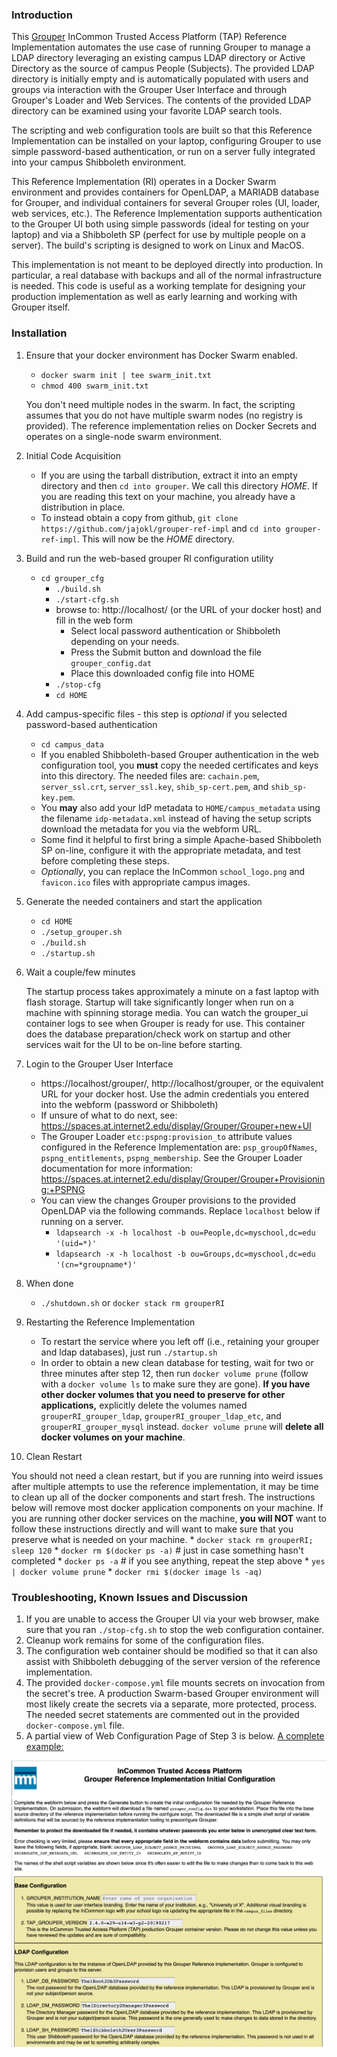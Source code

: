 ### Introduction

This [Grouper](https://www.internet2.edu/grouper/) InCommon Trusted Access
Platform (TAP) Reference Implementation automates the use case of running
Grouper to manage a LDAP directory leveraging an existing campus LDAP
directory or Active Directory as the source of campus People (Subjects).  The
provided LDAP directory is initially empty and is automatically populated with
users and groups via interaction with the Grouper User Interface and through
Grouper's Loader and Web Services.  The contents of the provided LDAP
directory can be examined using your favorite LDAP search tools.

The scripting and web configuration tools are built so that this Reference
Implementation can be installed on your laptop, configuring Grouper to use
simple password-based authentication, or run on a server fully integrated into
your campus Shibboleth environment.

This Reference Implementation (RI) operates in a Docker Swarm environment and
provides containers for OpenLDAP, a MARIADB database for Grouper, and
individual containers for several Grouper roles (UI, loader, web services,
etc.).  The Reference Implementation supports authentication to the Grouper UI
both using simple passwords (ideal for testing on your laptop) and via a
Shibboleth SP (perfect for use by multiple people on a server).  The build's
scripting is designed to work on Linux and MacOS.

This implementation is not meant to be deployed directly into production.  In particular, a
real database with backups and all of the normal infrastructure is needed.
This code is useful as a working template for designing your
production implementation as well as early learning and working with Grouper
itself.

### Installation
1. Ensure that your docker environment has Docker Swarm enabled.
	  * `docker swarm init | tee swarm_init.txt`
	  * `chmod 400 swarm_init.txt`

	  You don't need multiple nodes in the swarm.  In fact, the scripting assumes that you do not have multiple swarm nodes (no registry is provided). The reference implementation relies on Docker Secrets and operates on a single-node swarm environment.

2. Initial Code Acquisition
	  * If you are using the tarball distribution, extract it into an empty directory and then `cd into grouper`.  We call this directory _HOME_.  If you are reading this text on your machine, you already have a distribution in place.
	  * To instead obtain a copy from github, `git clone https://github.com/jajokl/grouper-ref-impl` and `cd into grouper-ref-impl`.  This will now be the _HOME_ directory.

2. Build and run the web-based grouper RI configuration utility
	  * `cd grouper_cfg`
	    * `./build.sh`
	    * `./start-cfg.sh`
	    * browse to: http://localhost/ (or the URL of your docker host) and fill in the web form
          * Select local password authentication or Shibboleth depending on your needs. 
	      * Press the Submit button and download the file `grouper_config.dat`
	      * Place this downloaded config file into HOME
	    * `./stop-cfg`
        * `cd HOME`

2. Add campus-specific files - this step is *optional* if you selected password-based authentication
	  * `cd campus_data`
	  * If you enabled Shibboleth-based Grouper authentication in the web configuration tool, you __must__ copy the needed certificates and keys  into this directory.  The needed files are: `cachain.pem`, `server_ssl.crt`, `server_ssl.key`, `shib_sp-cert.pem`, and `shib_sp-key.pem`.
	  * You __may__ also add your IdP metadata to `HOME/campus_metadata` using the filename `idp-metadata.xml` instead of having the setup scripts download the metadata for you via the webform URL.
	  * Some find it helpful to first bring a simple Apache-based Shibboleth SP on-line, configure it with the appropriate metadata, and test before completing these steps.
	  * _Optionally_, you can replace the InCommon `school_logo.png` and `favicon.ico` files with appropriate campus images.

2. Generate the needed containers and start the application
	  * `cd HOME`
	  * `./setup_grouper.sh`
	  * `./build.sh`
	  * `./startup.sh`

2. Wait a couple/few minutes

   The startup process takes approximately a minute on a fast laptop with flash
   storage.  Startup will take significantly longer when run on a machine with spinning storage media.  You can watch the grouper_ui container logs to see when Grouper is
   ready for use.  This container does the database preparation/check work on
   startup and other services wait for the UI to be on-line before starting.

2. Login to the Grouper User Interface
	  * https://localhost/grouper/, http://localhost/grouper, or the equivalent URL for your docker host.  Use the admin credentials you entered into the webform (password or Shibboleth)
	  * If unsure of what to do next, see: https://spaces.at.internet2.edu/display/Grouper/Grouper+new+UI
	  * The Grouper Loader `etc:pspng:provision_to` attribute values configured in the Reference Implementation are: `psp_groupOfNames`, `pspng_entitlements`, `pspng_membership`.  See the Grouper Loader documentation for more information: https://spaces.at.internet2.edu/display/Grouper/Grouper+Provisioning:+PSPNG
	  * You can view the changes Grouper provisions to the provided OpenLDAP via the following commands.  Replace `localhost` below if running on a server.
	    * `ldapsearch -x -h localhost -b ou=People,dc=myschool,dc=edu '(uid=*)'`
	    * `ldapsearch -x -h localhost -b ou=Groups,dc=myschool,dc=edu '(cn=*groupname*)'`

2. When done
	  * `./shutdown.sh` or `docker stack rm grouperRI`

2. Restarting the Reference Implementation
	  * To restart the service where you left off (i.e., retaining your grouper and ldap databases), just run `./startup.sh`
	  * In order to obtain a new clean database for testing, wait for two or three minutes after
	step 12, then run `docker volume prune` (follow with a `docker volume ls` to make
	sure they are gone).  __If you have other docker volumes that you need to preserve for other applications,__ explicitly delete the volumes named `grouperRI_grouper_ldap`,
    `grouperRI_grouper_ldap_etc`, and `grouperRI_grouper_mysql` instead.
	`docker volume prune` will **delete all docker volumes on your machine**.

2. Clean Restart

You should not need a clean restart, but if
 you are running into weird issues after multiple attempts to use the reference
 implementation, it may be time to clean up all of the docker components and start
 fresh.  The instructions below will remove most docker application components on
 your machine.  If you are running other docker services on the machine, **you
 will NOT** want to follow these instructions directly and will want to make sure
 that you preserve what is needed on your machine.
	  * `docker stack rm grouperRI; sleep 120`
	  * `docker rm $(docker ps -a)` # just in case something hasn't completed
	  * `docker ps -a` # if you see anything, repeat the step above
	  * `yes | docker volume prune`
	  * `docker rmi $(docker image ls -aq)`


### Troubleshooting, Known Issues and Discussion
1. If you are unable to access the Grouper UI via your web browser, make sure that you ran `./stop-cfg.sh` to stop the web configuration container.
2. Cleanup work remains for some of the configuration files.
2. The configuration web container should be modified so that it can also assist with Shibboleth debugging of the server version of the reference implementation.
2. The provided `docker-compose.yml` file mounts secrets on invocation from the secret's tree.  A production Swarm-based Grouper 
	environment will most likely create the secrets via a separate, more protected, process.  The needed secret statements are commented out in the provided `docker-compose.yml` file.
2. A partial view of Web Configuration Page of Step 3 is below.  [A complete example:](./Grouper-RI-example.html)

![view of webconfig page](webcfg.png)
